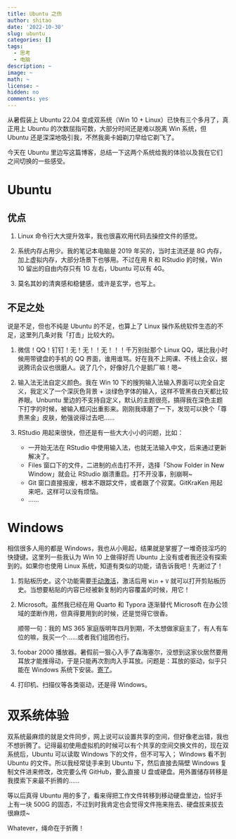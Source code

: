 ```yaml
---
title: Ubuntu 之伤
author: shitao
date: '2022-10-30'
slug: ubuntu
categories: []
tags:
  - 思考
  - 电脑
description: ~
image: ~
math: ~
license: ~
hidden: no
comments: yes
---
```


从暑假装上 Ubuntu 22.04 变成双系统（Win 10 + Linux）已快有三个多月了，真正用上 Ubuntu 的次数屈指可数，大部分时间还是难以脱离 Win 系统，但 Ubuntu 还是深深地吸引我，不然我奥卡姆剃刀早给它剃飞了。

今天在 Ubuntu 里边写这篇博客，总结一下这两个系统给我的体验以及我在它们之间切换的一些感受。

# Ubuntu

## 优点

1. Linux 命令行大大提升效率，我也很喜欢用代码去操控文件的感觉。

1. 系统内存占用少。我的笔记本电脑是 2019 年买的，当时主流还是 8G 内存，加上虚拟内存，大部分场景下也够用。不过在用 R 和 RStudio 的时候，Win 10 留出的自由内存只有 1G 左右，Ubuntu 可以有 4G。

1. 莫名其妙的清爽感和稳健感，或许是玄学，也写上。

## 不足之处

说是不足，但也不纯是 Ubuntu 的不足，也算上了 Linux 操作系统软件生态的不足，这里列几条对我「打击」比较大的。

1. 微信！QQ！钉钉！无！无！！无！！！千万别扯那个 Linux QQ，堪比我小时候用带键盘的手机的 QQ 界面，谁用谁骂。好在我不上网课、不线上会议，据说腾讯会议也很磨人。说了几个，好像好几个是鹅厂嘛！嗯~

1. 输入法无法自定义颜色。我在 Win 10 下的搜狗输入法输入界面可以完全自定义，我定义了一个深灰色背景 + 淡绿色字体的输入，这样不管黑夜白天都比较养眼。Unbuntu 里边的不支持自定义，默认的主题很亮，搞得我在深色主题下打字的时候，被输入框闪出重影来。刚刚我琢磨了一下，发现可以换个「尊贵黑金」皮肤，勉强说得过去吧……

1. RStudio 用起来很快，但还是有一些大大小小的问题，比如：

    - 一开始无法在 RStudio 中使用输入法，也就无法输入中文，后来通过更新解决了。
    - Files 窗口下的文件，二进制的点击打不开，选择「Show Folder in New Window」就会让 RStudio 崩溃重启。打不开没事，别崩啊~
    - Git 窗口直接报废，根本不跟踪文件，或者跟了个寂寞。GitKraKen 用起来吧，这样可以没有烦恼。
    - ……

# Windows 

相信很多人用的都是 Windows，我也从小用起，结果就是掌握了一堆奇技淫巧的快捷键。这里列一些我认为 Win 10 上做得好而 Ubuntu 上没有或者我还没有探索到的。如果你也使用 Linux 系统，知道有类似的功能，请告诉我吧！先谢过了！

1. 剪贴板历史。这个功能需要[手动激活](https://zhuanlan.zhihu.com/p/148767808)，激活后用 `Win` + `V` 就可以打开剪贴板历史。当想要粘贴的内容已经被新复制的内容覆盖的时候，用它！

1. Microsoft。虽然我已经在用 Quarto 和 Typora 逐渐替代 Microsoft 在办公领域的垄断作用，但真得要用到的时候，还是觉得它很香。
    
    顺带一句：我的 MS 365 家庭版明年四月到期，不太想做家庭主了，有人有车位的嘛，我买一个……或者我们组团也行。

1. foobar 2000 播放器。暑假前一狠心入手了森海塞尔，没想到这家伙居然要用耳放才能推得动，于是只能再次割肉入手耳放。问题是：耳放的驱动，似乎只能在 Windows 系统下安装。[寄了](https://new.qq.com/rain/a/20220605A04YNV00)。

1. 打印机、扫描仪等各类驱动，还是得 Windows。

# 双系统体验

双系统最麻烦的就是文件同步，网上说可以设置共享的空间，但好像老出错，我也不想折腾了。记得最初使用虚拟机的时候可以有个共享的空间交换文件的，现在双系统后，Ubuntu 可以读取 Windows 下的文件，但不可写入； Windows 看不到 Ubuntu 的文件。所以我经常徒手来到 Ubuntu 下，然后直接去隔壁 Windows 复制文件进来修改，改完要么传 GitHub，要么直接 U 盘或硬盘。用外置储存转移是我摸索下来最不折腾的……

等以后真得 Ubuntu 用的多了，看来得把工作文件转移到移动硬盘里边，恰好手上有一块 500G 的固态，不过到时我肯定也会觉得文件拖来拖去、硬盘拔来拔去很麻烦~

Whatever，绳命在于折腾！
